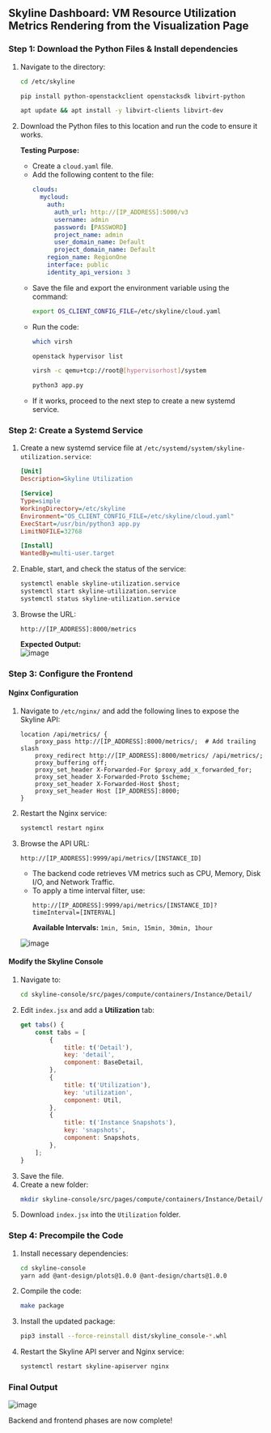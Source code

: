 ## Skyline Dashboard: VM Resource Utilization Metrics Rendering from the Visualization Page

### Step 1: Download the Python Files & Install dependencies

1. Navigate to the directory:
   ```sh
   cd /etc/skyline

   pip install python-openstackclient openstacksdk libvirt-python

   apt update && apt install -y libvirt-clients libvirt-dev
   
   ```
2. Download the Python files to this location and run the code to ensure it works.

   **Testing Purpose:**

   - Create a `cloud.yaml` file.
   - Add the following content to the file:
     ```yaml
     clouds:
       mycloud:
         auth:
           auth_url: http://[IP_ADDRESS]:5000/v3
           username: admin
           password: [PASSWORD]
           project_name: admin
           user_domain_name: Default
           project_domain_name: Default
         region_name: RegionOne
         interface: public
         identity_api_version: 3
     ```
   - Save the file and export the environment variable using the command:
     ```sh
     export OS_CLIENT_CONFIG_FILE=/etc/skyline/cloud.yaml
     ```
   - Run the code:
     ```sh
     which virsh
     
     openstack hypervisor list

     virsh -c qemu+tcp://root@[hypervisorhost]/system
     
     python3 app.py
     ```
   - If it works, proceed to the next step to create a new systemd service.

### Step 2: Create a Systemd Service

1. Create a new systemd service file at `/etc/systemd/system/skyline-utilization.service`:

   ```ini
   [Unit]
   Description=Skyline Utilization

   [Service]
   Type=simple
   WorkingDirectory=/etc/skyline
   Environment="OS_CLIENT_CONFIG_FILE=/etc/skyline/cloud.yaml"
   ExecStart=/usr/bin/python3 app.py
   LimitNOFILE=32768

   [Install]
   WantedBy=multi-user.target
   ```

2. Enable, start, and check the status of the service:
   ```sh
   systemctl enable skyline-utilization.service
   systemctl start skyline-utilization.service
   systemctl status skyline-utilization.service
   ```

3. Browse the URL:
   ```
   http://[IP_ADDRESS]:8000/metrics
   ```
   **Expected Output:**  
   ![image](https://github.com/user-attachments/assets/2980b5de-912d-4c12-bae7-e2678eabb7c3)

### Step 3: Configure the Frontend

#### Nginx Configuration

1. Navigate to `/etc/nginx/` and add the following lines to expose the Skyline API:

   ```nginx
   location /api/metrics/ {
       proxy_pass http://[IP_ADDRESS]:8000/metrics/;  # Add trailing slash
       proxy_redirect http://[IP_ADDRESS]:8000/metrics/ /api/metrics/;
       proxy_buffering off;
       proxy_set_header X-Forwarded-For $proxy_add_x_forwarded_for;
       proxy_set_header X-Forwarded-Proto $scheme;
       proxy_set_header X-Forwarded-Host $host;
       proxy_set_header Host [IP_ADDRESS]:8000;
   }
   ```

2. Restart the Nginx service:
   ```sh
   systemctl restart nginx
   ```
3. Browse the API URL:
   ```
   http://[IP_ADDRESS]:9999/api/metrics/[INSTANCE_ID]
   ```
   - The backend code retrieves VM metrics such as CPU, Memory, Disk I/O, and Network Traffic.
   - To apply a time interval filter, use:
     ```
     http://[IP_ADDRESS]:9999/api/metrics/[INSTANCE_ID]?timeInterval=[INTERVAL]
     ```
     **Available Intervals:** `1min, 5min, 15min, 30min, 1hour`
   
   ![image](https://github.com/user-attachments/assets/beb19b94-5069-4c7c-9125-44c121e18b4f)

#### Modify the Skyline Console

1. Navigate to:
   ```sh
   cd skyline-console/src/pages/compute/containers/Instance/Detail/
   ```
2. Edit `index.jsx` and add a **Utilization** tab:
   ```jsx
   get tabs() {
       const tabs = [
           {
               title: t('Detail'),
               key: 'detail',
               component: BaseDetail,
           },
           {
               title: t('Utilization'),
               key: 'utilization',
               component: Util,
           },
           {
               title: t('Instance Snapshots'),
               key: 'snapshots',
               component: Snapshots,
           },
       ];
   }
   ```
3. Save the file.
4. Create a new folder:
   ```sh
   mkdir skyline-console/src/pages/compute/containers/Instance/Detail/Utilization
   ```
5. Download `index.jsx` into the `Utilization` folder.

### Step 4: Precompile the Code

1. Install necessary dependencies:
   ```sh
   cd skyline-console
   yarn add @ant-design/plots@1.0.0 @ant-design/charts@1.0.0
   ```
2. Compile the code:
   ```sh
   make package
   ```
3. Install the updated package:
   ```sh
   pip3 install --force-reinstall dist/skyline_console-*.whl
   ```
4. Restart the Skyline API server and Nginx service:
   ```sh
   systemctl restart skyline-apiserver nginx
   ```

### Final Output

![image](https://github.com/user-attachments/assets/60a8d913-de82-4be6-af03-adc54f1b9d4e)

Backend and frontend phases are now complete!
